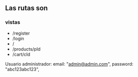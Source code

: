 ## Las rutas son
### vistas
* /register
* /login
* /
* /products/pId
* /cart/cId

Usuario administrador:
 email: "admin@admin.com",
password: "abc123abc123",
